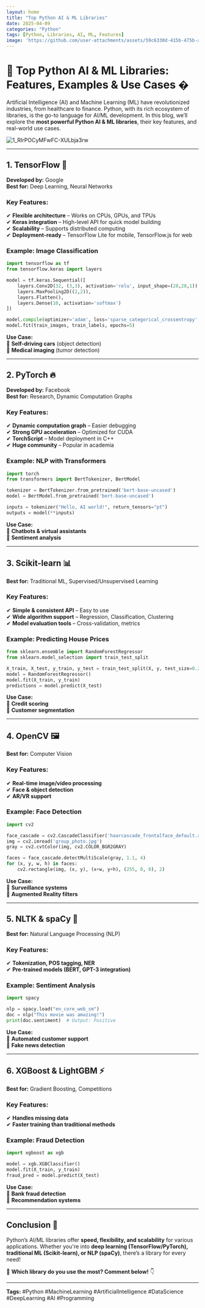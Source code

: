 ```yaml
---
layout: home
title: "Top Python AI & ML Libraries"
date: 2025-04-09
categories: "Python"
tags: [Python, Libraries, AI, ML, Features]
image: 'https://github.com/user-attachments/assets/59c6330d-415b-475b-a61a-591e5a848dea'
---
```


# 🚀 **Top Python AI & ML Libraries: Features, Examples & Use Cases** �  

Artificial Intelligence (AI) and Machine Learning (ML) have revolutionized industries, from healthcare to finance. Python, with its rich ecosystem of libraries, is the go-to language for AI/ML development. In this blog, we’ll explore the **most powerful Python AI & ML libraries**, their key features, and real-world use cases.  

![1_RIrPOCyMFwFC-XULbja3rw](https://github.com/user-attachments/assets/59c6330d-415b-475b-a61a-591e5a848dea)

---

## **1. TensorFlow 🧠**  
**Developed by:** Google  
**Best for:** Deep Learning, Neural Networks  

### **Key Features:**  
✔ **Flexible architecture** – Works on CPUs, GPUs, and TPUs  
✔ **Keras integration** – High-level API for quick model building  
✔ **Scalability** – Supports distributed computing  
✔ **Deployment-ready** – TensorFlow Lite for mobile, TensorFlow.js for web  

### **Example: Image Classification**  
```python
import tensorflow as tf
from tensorflow.keras import layers

model = tf.keras.Sequential([
    layers.Conv2D(32, (3,3), activation='relu', input_shape=(28,28,1)),
    layers.MaxPooling2D((2,2)),
    layers.Flatten(),
    layers.Dense(10, activation='softmax')
])

model.compile(optimizer='adam', loss='sparse_categorical_crossentropy', metrics=['accuracy'])
model.fit(train_images, train_labels, epochs=5)
```
**Use Case:**  
🔹 **Self-driving cars** (object detection)  
🔹 **Medical imaging** (tumor detection)  

---

## **2. PyTorch 🔥**  
**Developed by:** Facebook  
**Best for:** Research, Dynamic Computation Graphs  

### **Key Features:**  
✔ **Dynamic computation graph** – Easier debugging  
✔ **Strong GPU acceleration** – Optimized for CUDA  
✔ **TorchScript** – Model deployment in C++  
✔ **Huge community** – Popular in academia  

### **Example: NLP with Transformers**  
```python
import torch
from transformers import BertTokenizer, BertModel

tokenizer = BertTokenizer.from_pretrained('bert-base-uncased')
model = BertModel.from_pretrained('bert-base-uncased')

inputs = tokenizer("Hello, AI world!", return_tensors="pt")
outputs = model(**inputs)
```
**Use Case:**  
🔹 **Chatbots & virtual assistants**  
🔹 **Sentiment analysis**  

---

## **3. Scikit-learn 📊**  
**Best for:** Traditional ML, Supervised/Unsupervised Learning  

### **Key Features:**  
✔ **Simple & consistent API** – Easy to use  
✔ **Wide algorithm support** – Regression, Classification, Clustering  
✔ **Model evaluation tools** – Cross-validation, metrics  

### **Example: Predicting House Prices**  
```python
from sklearn.ensemble import RandomForestRegressor
from sklearn.model_selection import train_test_split

X_train, X_test, y_train, y_test = train_test_split(X, y, test_size=0.2)
model = RandomForestRegressor()
model.fit(X_train, y_train)
predictions = model.predict(X_test)
```
**Use Case:**  
🔹 **Credit scoring**  
🔹 **Customer segmentation**  

---

## **4. OpenCV 🖼️**  
**Best for:** Computer Vision  

### **Key Features:**  
✔ **Real-time image/video processing**  
✔ **Face & object detection**  
✔ **AR/VR support**  

### **Example: Face Detection**  
```python
import cv2

face_cascade = cv2.CascadeClassifier('haarcascade_frontalface_default.xml')
img = cv2.imread('group_photo.jpg')
gray = cv2.cvtColor(img, cv2.COLOR_BGR2GRAY)

faces = face_cascade.detectMultiScale(gray, 1.1, 4)
for (x, y, w, h) in faces:
    cv2.rectangle(img, (x, y), (x+w, y+h), (255, 0, 0), 2)
```
**Use Case:**  
🔹 **Surveillance systems**  
🔹 **Augmented Reality filters**  

---

## **5. NLTK & spaCy 📝**  
**Best for:** Natural Language Processing (NLP)  

### **Key Features:**  
✔ **Tokenization, POS tagging, NER**  
✔ **Pre-trained models (BERT, GPT-3 integration)**  

### **Example: Sentiment Analysis**  
```python
import spacy

nlp = spacy.load("en_core_web_sm")
doc = nlp("This movie was amazing!")
print(doc.sentiment)  # Output: Positive
```
**Use Case:**  
🔹 **Automated customer support**  
🔹 **Fake news detection**  

---

## **6. XGBoost & LightGBM ⚡**  
**Best for:** Gradient Boosting, Competitions  

### **Key Features:**  
✔ **Handles missing data**  
✔ **Faster training than traditional methods**  

### **Example: Fraud Detection**  
```python
import xgboost as xgb

model = xgb.XGBClassifier()
model.fit(X_train, y_train)
fraud_pred = model.predict(X_test)
```
**Use Case:**  
🔹 **Bank fraud detection**  
🔹 **Recommendation systems**  

---

## **Conclusion 🎯**  
Python’s AI/ML libraries offer **speed, flexibility, and scalability** for various applications. Whether you're into **deep learning (TensorFlow/PyTorch), traditional ML (Scikit-learn), or NLP (spaCy)**, there’s a library for every need!  

🚀 **Which library do you use the most? Comment below!** 👇  

---

**Tags:** #Python #MachineLearning #ArtificialIntelligence #DataScience #DeepLearning #AI #Programming
